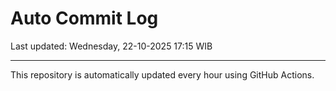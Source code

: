 # Auto Commit Log

Last updated: Wednesday, 22-10-2025 17:15 WIB

---

This repository is automatically updated every hour using GitHub Actions.
